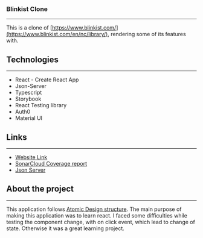 ### Blinkist Clone
***
This is a clone of [https://www.blinkist.com/](https://www.blinkist.com/en/nc/library/), rendering some of its features with.



## Technologies
***
* React - Create React App
* Json-Server
* Typescript
* Storybook
* React Testing library
* Auth0
* Material UI



## Links
***
* [Website Link](https://blinkist-clone.herokuapp.com/)
* [SonarCloud Coverage report](https://sonarcloud.io/component_measures?id=Puneet-iner_blinkist&metric=coverage&view=list)
* [Json Server](https://zany-red-crayfish-kit.cyclic.app/)



## About the project
***
This application follows [Atomic Design structure](https://andela.com/insights/structuring-your-react-application-atomic-design-principles/). The main purpose of making this application was to learn react. I faced some difficulties while testing the component change, with on click event, which lead to change of state. Otherwise it was a great learning project.
